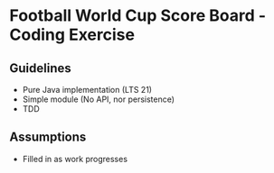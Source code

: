 # Football World Cup Score Board - Coding Exercise

## Guidelines
- Pure Java implementation (LTS 21)
- Simple module (No API, nor persistence)
- TDD

## Assumptions
- Filled in as work progresses